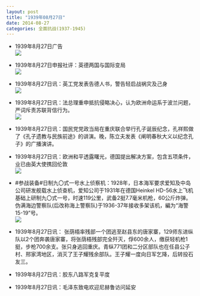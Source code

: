 ```yaml
---
layout: post
title: "1939年08月27日"
date: 2014-08-27
categories: 全面抗战(1937-1945)
---
```


<meta name="referrer" content="no-referrer" />

- 1939年8月27日广告 <br/><img src="https://ww2.sinaimg.cn/large/aca367d8jw1ejrk40137oj20d70h2778.jpg" />

- 1939年8月27日申报社评：英德两国与国际变局 <br/><img src="https://ww1.sinaimg.cn/large/aca367d8jw1ejricy3b30j20qb0yy7s5.jpg" />

- 1939年8月27日讯：英工党发表告德人书，警告轻启战祸灾及己身 <br/><img src="https://ww4.sinaimg.cn/large/aca367d8jw1ejrgmzjiznj20gi06qmzj.jpg" />

- 1939年8月27日讯：法总理重申抵抗侵略决心，认为欧洲命运系于波兰问题，严词斥责苏联背信行为。 <br/><img src="https://ww3.sinaimg.cn/large/aca367d8jw1ejr7y6dwqvj20kh0dfgrn.jpg" />

- 1939年8月27日讯：国民党党政当局在重庆联合举行孔子诞辰纪念，孔祥熙做了《孔子遗教与民族前途》的讲演。晚，陈立夫发表《阐明春秋大义以纪念孔子》的广播演讲。 

- 1939年8月27日讯：欧洲和平透露曙光，德国提出解决方案，包含五项条件，业已由英大使携回伦敦 <br/><img src="https://ww4.sinaimg.cn/large/aca367d8jw1ejr10xmsmyj20b914513u.jpg" />

- #参战装备#日制九〇式一号水上侦察机：1928年，日本海军要求爱知及中岛公司研发舰载水上侦查机，爱知公司于1931年在德国Heinkel HD-56水上飞机基础上研制九〇式一号，时速119公里，武备2挺7.7毫米机枪，60公斤炸弹。伪满海边警察队(后改称海上警察队)于1936-37年接收多架该机，編为“海警15-19”号。 <br/><img src="https://ww2.sinaimg.cn/large/aca367d8jw1ejqypqc6ixj20dc162q8z.jpg" />

- 1939年8月27日讯： 张荫梧率残部一个团逃至赵县东的唐家寨，129师东进纵队以2个团奔袭唐家寨，将张荫梧残部完全歼灭，俘600余人，缴获轻机枪1挺，步枪700余支。张只身逃回重庆。青纵771团和二分区部队也在任县公子村、邢家湾地区，消灭了王子耀残余部队。王子耀一度向日军乞降，后转投石友三。 

- 1939年8月27日讯：胶东八路军克复平度 

- 1939年8月27日讯：毛泽东致电欢迎尼赫鲁访问延安 

